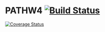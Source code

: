 # PATHW4 [![Build Status](https://app.travis-ci.com/2093976-Vikram-Pillarisetty/PATHW4.svg?branch=master)](https://app.travis-ci.com/2093976-Vikram-Pillarisetty/PATHW4)
[![Coverage Status](https://app.travis-ci.com/2093976-Vikram-Pillarisetty/PATHW4.svg?branch=master)](https://app.travis-ci.com/2093976-Vikram-Pillarisetty/PATHW4)
